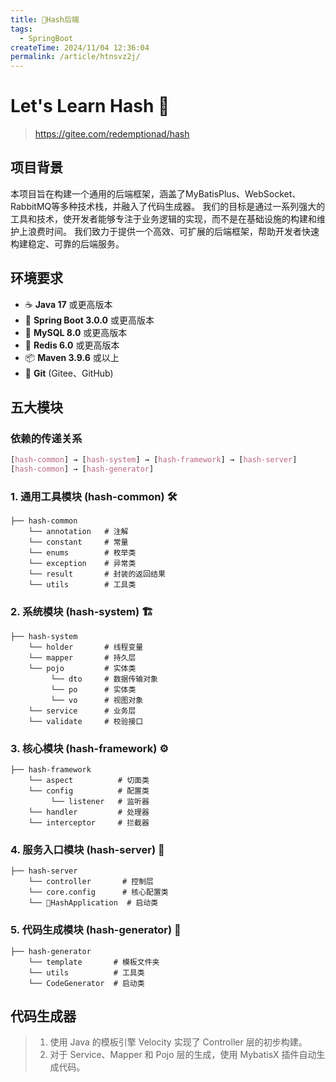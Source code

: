 ```yaml
---
title: 🚀Hash后端
tags:
  - SpringBoot
createTime: 2024/11/04 12:36:04
permalink: /article/htnsvz2j/
---
```

# Let's Learn Hash 🎃
><https://gitee.com/redemptionad/hash>
## 项目背景
本项目旨在构建一个通用的后端框架，涵盖了MyBatisPlus、WebSocket、RabbitMQ等多种技术栈，并融入了代码生成器。
我们的目标是通过一系列强大的工具和技术，使开发者能够专注于业务逻辑的实现，而不是在基础设施的构建和维护上浪费时间。
我们致力于提供一个高效、可扩展的后端框架，帮助开发者快速构建稳定、可靠的后端服务。

## 环境要求

- ☕️ **Java 17** 或更高版本
- 🌱 **Spring Boot 3.0.0** 或更高版本
- 🐬 **MySQL 8.0** 或更高版本
- 🚀 **Redis 6.0** 或更高版本
- 📦 **Maven 3.9.6** 或以上
- 📖 **Git** (Gitee、GitHub)

## 五大模块

### 依赖的传递关系
```css
[hash-common] → [hash-system] → [hash-framework] → [hash-server]
[hash-common] → [hash-generator]
```

### 1. 通用工具模块 (hash-common) 🛠️
```plaintext
├── hash-common
    └── annotation   # 注解
    └── constant     # 常量
    └── enums        # 枚举类
    └── exception    # 异常类
    └── result       # 封装的返回结果
    └── utils        # 工具类
```


### 2. 系统模块 (hash-system) 🏗️
```plaintext
├── hash-system
    └── holder       # 线程变量
    └── mapper       # 持久层
    └── pojo         # 实体类
         └── dto     # 数据传输对象
         └── po      # 实体类
         └── vo      # 视图对象
    └── service      # 业务层
    └── validate     # 校验接口
```


### 3. 核心模块 (hash-framework) ⚙️
```plaintext
├── hash-framework
    └── aspect          # 切面类
    └── config          # 配置类
         └── listener   # 监听器
    └── handler         # 处理器
    └── interceptor     # 拦截器
```


### 4. 服务入口模块 (hash-server) 🚪
```plaintext
├── hash-server
    └── controller       # 控制层
    └── core.config      # 核心配置类
    └── 🚀HashApplication  # 启动类
```

### 5. 代码生成模块 (hash-generator) 🔧

```plaintext
├── hash-generator
    └── template       # 模板文件夹
    └── utils          # 工具类
    └── CodeGenerator  # 启动类
```

## **代码生成器**
> 1. 使用 Java 的模板引擎 Velocity 实现了 Controller 层的初步构建。
> 2. 对于 Service、Mapper 和 Pojo 层的生成，使用 MybatisX 插件自动生成代码。

